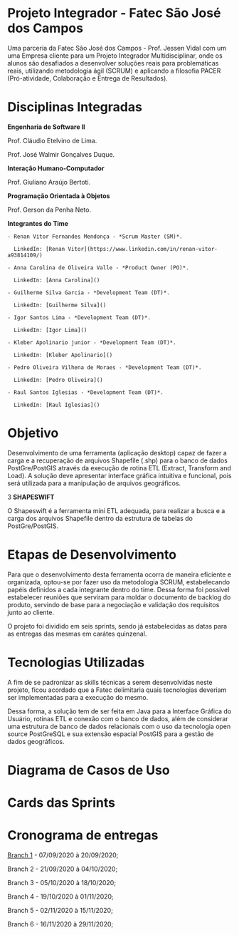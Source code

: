 # **Projeto Integrador - Fatec São José dos Campos**

Uma parceria da Fatec São José dos Campos - Prof. Jessen Vidal com um uma Empresa cliente para um Projeto Integrador Multidisciplinar, onde os alunos são desafiados a desenvolver soluções reais para problemáticas reais, utilizando metodologia ágil (SCRUM) e aplicando a filosofia PACER (Pró-atividade, Colaboração e Entrega de Resultados).

# **Disciplinas Integradas**

  **Engenharia de Software II**
  
  Prof. Cláudio Etelvino de Lima.
  
  Prof. José Walmir Gonçalves Duque.
  
  **Interação Humano-Computador**
  
  Prof. Giuliano Araújo Bertoti.
  
  **Programação Orientada à Objetos**
  
  Prof. Gerson da Penha Neto.
  
  **Integrantes do Time**
  
    - Renan Vitor Fernandes Mendonça - *Scrum Master (SM)*.
    
      LinkedIn: [Renan Vitor](https://www.linkedin.com/in/renan-vitor-a93814109/)
      
    - Anna Carolina de Oliveira Valle - *Product Owner (PO)*.
    
      LinkedIn: [Anna Carolina]()
      
    - Guilherme Silva Garcia - *Development Team (DT)*.
    
      LinkedIn: [Guilherme Silva]()
      
    - Igor Santos Lima - *Development Team (DT)*.
    
      LinkedIn: [Igor Lima]()
      
    - Kleber Apolinario junior - *Development Team (DT)*.
    
      LinkedIn: [Kleber Apolinario]()
      
    - Pedro Oliveira Vilhena de Moraes - *Development Team (DT)*.
    
      LinkedIn: [Pedro Oliveira]()
      
    - Raul Santos Iglesias - *Development Team (DT)*.
    
      LinkedIn: [Raul Iglesias]()

# **Objetivo**

Desenvolvimento de uma ferramenta (aplicação desktop) capaz de fazer a carga e a recuperação de arquivos Shapefile (.shp) para o banco de dados PostGre/PostGIS através da execução de rotina ETL (Extract, Transform and Load). A solução deve apresentar interface gráfica intuitiva e funcional, pois será utilizada para a manipulação de arquivos geográficos.

3 **SHAPESWIFT**

O Shapeswift é a ferramenta mini ETL adequada, para realizar a busca e a carga dos arquivos Shapefile dentro da estrutura de tabelas do PostGre/PostGIS.

# **Etapas de Desenvolvimento**

Para que o desenvolvimento desta ferramenta ocorra de maneira eficiente e organizada, optou-se por fazer uso da metodologia SCRUM, estabelecando papéis definidos a cada integrante dentro do time. Dessa forma foi possível estabelecer reuniões que serviram para moldar o documento de backlog do produto, servindo de base para a negociação e validação dos requisitos junto ao cliente.

O projeto foi dividido em seis sprints, sendo já estabelecidas as datas para as entregas das mesmas em carátes quinzenal.

# **Tecnologias Utilizadas**

A fim de se padronizar as skills técnicas a serem desenvolvidas neste projeto, ficou acordado que a Fatec delimitaria quais tecnologias deveriam ser implementadas para a execução do mesmo.

Dessa forma, a solução tem de ser feita em Java para a Interface Gráfica do Usuário, rotinas ETL e conexão com o banco de dados, além de considerar uma estrutura de banco de dados relacionais com o uso da tecnologia open source PostGreSQL e sua extensão espacial PostGIS para a gestão de dados geográficos.

# **Diagrama de Casos de Uso**

# **Cards das Sprints**

# **Cronograma de entregas**

[Branch 1](https://github.com/3pi-fatec-visiona/ETL_Visiona/tree/master/Branch%201) - 07/09/2020 à 20/09/2020;

Branch 2 - 21/09/2020 à 04/10/2020;

Branch 3 - 05/10/2020 à 18/10/2020;

Branch 4 - 19/10/2020 à 01/11/2020;

Branch 5 - 02/11/2020 à 15/11/2020;

Branch 6 - 16/11/2020 à 29/11/2020;
  
 

